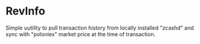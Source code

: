# RevInfo
Simple uutility to pull transaction history from locally installed "zcashd" and sync with "poloniex" market price at the time of transaction.
